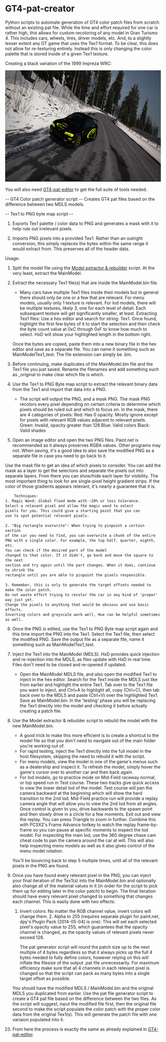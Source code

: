 # GT4-pat-creator
Python scripts to automate generation of GT4 color patch files from scratch without an existing pat file.
While the time and effort required for one car is rather high, this allows for custom recoloring of any
model in Gran Turismo 4. This includes cars, wheels, tires, driver models, etc.
And, to a slightly lesser extent any GT game that uses the Tex1 format.
To be clear, this does not allow for re-texturing entirely. Instead this is only changing the color
palette that is stored inside of a given Tex1 texture.

Creating a black variation of the 1999 Impreza WRC:
<p align="center">
  <img width="640" height="360" src="https://github.com/Silentwarior112/GT4-pat-creator/blob/main/black%20impreza%20wrc.PNG">
</p>

You will also need [GT4-pat-editor](https://github.com/Silentwarior112/GT4-pat-editor) to get the
full suite of tools needed.

-- GT4 Color patch generator script --
Creates GT4 pat files based on the difference between two MDLS models.

-- Tex1 to PNG byte map script --
1. Exports Tex1 palette / color data to PNG and generates a mask with it
to help rule out irrelevant pixels.

2. Imports PNG pixels into a provided Tex1. Rather than an outright conversion,
   this simply replaces the bytes within the same range it would extract from.
   This preserves all of the header data.

Usage:
1. Split the model file using the [Model extractor & rebuilder](https://github.com/Silentwarior112/GT4-pat-editor) script.
At the very least, extract the MainModel.

2. Extract the necessary Tex1 file(s) that are inside the MainModel.bin file.
	- Many cars have multiple Tex1 files inside their models but
	in general there should only be one or a few that are relevant.
	For menu models, usually only 1 texture is relevant. For lod
	models, there will be multiple textures, likely 3, one for each
	level of detail. Each subsequent texture will get significantly
	smaller, at least.
	Extracting Tex1 files: Use a hex editor and search for string: Tex1.
	Once found, highlight the first few bytes of it to start the selection
	and then check the byte count value at 0xC through 0xF to know how much
	to select. HxD will show your highlighted length in the bottom right.

	Once the bytes are copied, paste them into a new binary file in the hex
	editor and save as a separate file. You can name it something such as
	MainModelTex1_test. The file extension can simply be .bin.
	
3. Before continuing, make duplicates of the MainModel.bin file and the Tex1 file you
	just saved. Rename the filenames and add something such as _original to make clear which
	file is which.
	
4. Use the Tex1 to PNG Byte map script to extract the relevant binary data
	from the Tex1 and import that data into a PNG.
	- The script will output the PNG, and a mask PNG.
	The mask PNG recolors every pixel depending on certain criteria
	to determine which pixels should be ruled out and which to focus on.
	In the mask, there are 4 categories of pixels:
	Red: Has 0 opacity. Mostly ignore except for pixels with relevant RGB values adjacent to relevant pixels.
	Green: Invalid, opacity greater than 128
	Blue: Valid colors
	Black: Valid shades
	
5. Open an image editor and open the two PNG files. Paint.net is recommended as it always preserves RGBA values.
   Other programs may not.
	When saving, it's a good idea to also save the modified PNG as a separate file in case you need
	to go back to it.

Use the mask file to get an idea of which pixels to consider.
You can add the mask as a layer to get the selectons and separate the pixels out
into separate layers. From there you can show/hide each layer for visibility.
The most important thing to look for are single-pixel height gradient strips.
	If the color of those gradients appears relevant, it's nearly a guarantee that it is.
	
        Techniques:
	1. Magic Wand: Global flood mode with ~20% or less tolerance.
	Select a relevant pixel and allow the magic wand to select
	pixels for you. This could give a starting point that you can
	use to spot potential relevant pixels.
	
	2. "Big rectangle overwrite": When trying to pinpoint a certain section
	of the car you need to find, you can overwrite a chunk of the entire
	PNG with a single color. For example, the top half, quarter, eighth, etc.
	You can check if the desired part of the model
	changed to that color. If it didn't, go back and move the square to the next
	section and try again until the part changes. When it does, continue to shrink the
	rectangle until you are able to pinpoint the pixels responsible.
	
	3. Remember, this is only to generate the target offsets needed to make the color patch.
	Do not waste effort trying to recolor the car in any kind of 'proper' way just yet.
	Change the pixels to anything that would be obvious and use basic effects.
 	Inverting colors and greyscale work well, Hue can be helpful sometimes as well.
	
6. Once the PNG is edited, use the Tex1 to PNG Byte map script again and this time import
	the PNG into the Tex1.
	Select the Tex1 file, then select the modified PNG.
	Save the output file as a separate file, name it something such as MainModelTex1_test.

7. Inject the Tex1 into the MainModel (MDLS). HxD provides quick injection and re-injection
into the MDLS, as files update with HxD in real time. Files don't need to be closed and re-opened if updated.
	- Open the MainModel MDLS file, and also open the modified Tex1 to inject in the hex editor.
	Search for the Tex1 inside the MDLS just like from earlier and highlight the entire Tex1.
	Tab over to the Tex1 file you want to inject, and Ctrl+A to highlight all, copy (Ctrl+C),
	then tab back over to the MDLS and paste (Ctrl+V) over the highlighted Tex1.
	Save as MainModel.bin. In the 'testing' phase you will be replacing the Tex1
	directly into the model and checking it before actually creating a patch file.
	
8. Use the Model extractor & rebuilder script to rebuild the model with the new MainModel.bin.
   	- A good trick to make this more efficient is to create a shortcut to the model file so that you don't
   	  need to navigate out of the main folder you're working out of.
	- For rapid testing, inject the Tex1 directly into the full model in the host filesystem,
	skipping the need to rebuild it with the script.
	- For menu models, view the model in one of the game's menus such as a dealership and inspect it.
	To refresh the model, simply hover the game's cursor over to another car and then back again.
	- For lod models, go to practice mode on Mid-Field raceway normal, or top speed run in Test course.
	These two tracks give quick access to view the lower detail lod of the model.
	Test course will pan the camera backward at the beginning which will show the hard transition
	to the 2nd lod. Mid-Field practice run will provide a replay camera angle that will allow
	you to view the 2nd lod from all angles. Once control is given to you, drive backwards to
	the spawn point and then slowly drive in a circle for a few moments. Exit out and view the
	replay. You can press Triangle to zoom in further. Combine this with PCSX2's Frame Advance
	hotkey to watch the replay frame-by-frame so you can pause at specific moments to inspect the
	lod model. For inspecting the main lod, use the 360 degree chase cam cheat code to pan the camera
	around the car at will. This will also help inspecting menu models as well as it also gives
	control of the menu model rotation.

	You'll be bouncing back to step 5 multiple times, until all of the relevant pixels in the PNG
	are found.
	
9. Once you have found every relevant pixel in the PNG, you can inject your final iteration of the
	Tex1(s) into the MainModel.bin and optionally also change all of the material values in it
	(in order for the script to pick them up for editing later in the color patch) to begin.
	The final iteration should have every relevant pixel changed to something that
	changes each channel. This is easily done with two effects:
	1. Invert colors: No matter the RGB channel value, invert colors will change them.
    	2. Alpha to 255 (requires separate plugin for paint.net, dpy's Plugin Pack (2014-05-04) is one):
        This will set each selected pixel's opacity value to 255, which guarantees that the opacity
        channel is changed, as the opacity values of relevant pixels never exceed 128.

        The pat generator script will round the patch size up to the next multiple of 4 bytes regardless so that it
    	always picks up the full 4 bytes needed to fully define colors, however relying on this will
    	inflate the filesize of the output .pat file unnecessarily. For maximum efficiency make sure that
    	all 4 channels in each relevant pixel is changed so that the script can pack as many bytes
    	into a single target offset as possible.
	
	You should have the modified MDLS / MainModel.bin and the original MDLS you duplicated from earlier.
	Use the pat file generator script to create a GT4 pat file based on the difference between
	the two files. As the script will suggest, input the modified file first, then the original file second
	to make the script populate the color patch with the proper color data from the original Tex1(s).
	This will generate the patch file with one variaion populated into it.

10. From here the process is exactly the same as already explained
	in [GT4-pat-editor](https://github.com/Silentwarior112/GT4-pat-editor).
	
